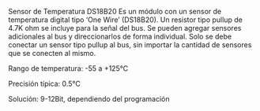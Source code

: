 Sensor de Temperatura DS18B20
Es un módulo con un sensor de temperatura digital tipo ‘One Wire’ (DS18B20). Un resistor tipo pullup de 4.7K ohm se incluye para la señal del bus. Se pueden agregar sensores adicionales al bus y direccionarlos de forma individual. Solo se debe conectar un sensor tipo pullup al bus, sin importar la cantidad de sensores que se conecten al mismo.

Rango de temperatura: -55 a +125°C

Precisión típica: 0.5°C

Solución: 9-12Bit, dependiendo del programación
